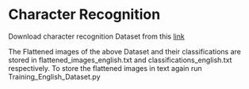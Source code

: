 # Character Recognition
Download character recognition Dataset from this [link](http://www.ee.surrey.ac.uk/CVSSP/demos/chars74k/EnglishHnd.tgz)

The Flattened images of the above Dataset and their classifications are stored in flattened_images_english.txt and classifications_english.txt respectively. To store the flattened images in text again run Training_English_Dataset.py 
